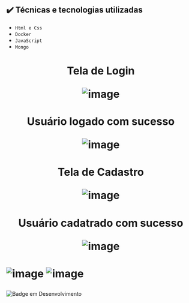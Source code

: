 

## ✔️ Técnicas e tecnologias utilizadas

- ``Html e Css``
- ``Docker``
- ``JavaScript``
- ``Mongo``

<h1 align="center"> Tela de Login 
  
![image](https://user-images.githubusercontent.com/99214800/158173960-adb1183a-8a5e-4b86-855a-57ed32f63686.png)
  
</h1>
<h1 align="center"> Usuário logado com sucesso
  
 ![image](https://user-images.githubusercontent.com/99214800/158175284-f3106e15-1e02-4ebd-8d6a-fd601342aca7.png)

</h1>

<h1 align="center"> Tela de Cadastro
  
![image](https://user-images.githubusercontent.com/99214800/158174411-9ef72694-4d9d-4738-90c3-0186f98589fc.png)

</h1>
<h1 align= "center"> Usuário cadatrado com sucesso
  
![image](https://user-images.githubusercontent.com/99214800/158175480-1ecb68ef-c918-4c7b-9fe0-7153f04684bd.png)

</h1>

<h1> 
  
![image](https://user-images.githubusercontent.com/99214800/158179041-b133a15f-023a-4bcb-9bc6-527eb2936525.png) ![image](https://user-images.githubusercontent.com/99214800/158179110-2809e5fa-5846-4e6d-a8ae-d94e62bc3cf8.png)


</h1>

![Badge em Desenvolvimento](http://img.shields.io/static/v1?label=STATUS&message=%20CONCLUÍDO&color=GREEN&style=for-the-badge)
